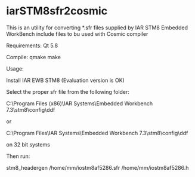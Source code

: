 # iarSTM8sfr2cosmic
This is an utility for converting *.sfr files supplied by IAR STM8 Embedded WorkBench include files to bu used with Cosmic compiler

Requirements: 
Qt 5.8

Compile: 
qmake 
make

Usage:

Install IAR EWB STM8 (Evaluation version is OK)

Select the proper sfr file from the following folder:

C:\Program Files (x86)\IAR Systems\Embedded Workbench 7.3\stm8\config\ddf

or 

C:\Program Files\IAR Systems\Embedded Workbench 7.3\stm8\config\ddf

on 32 bit systems

Then run:

stm8_headergen /home/mm/iostm8af5286.sfr /home/mm/iostm8af5286.h
